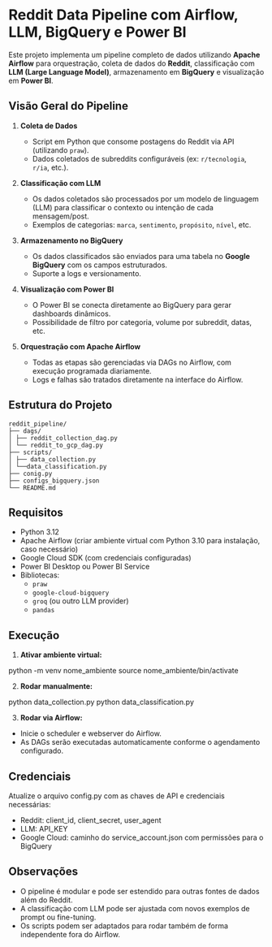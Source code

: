 # Reddit Data Pipeline com Airflow, LLM, BigQuery e Power BI

Este projeto implementa um pipeline completo de dados utilizando **Apache Airflow** para orquestração, coleta de dados do **Reddit**, classificação com **LLM (Large Language Model)**, armazenamento em **BigQuery** e visualização em **Power BI**.

## Visão Geral do Pipeline

1. **Coleta de Dados**
   - Script em Python que consome postagens do Reddit via API (utilizando `praw`).
   - Dados coletados de subreddits configuráveis (ex: `r/tecnologia`, `r/ia`, etc.).

2. **Classificação com LLM**
   - Os dados coletados são processados por um modelo de linguagem (LLM) para classificar o contexto ou intenção de cada mensagem/post.
   - Exemplos de categorias: `marca`, `sentimento`, `propósito`, `nível`, etc.

3. **Armazenamento no BigQuery**
   - Os dados classificados são enviados para uma tabela no **Google BigQuery** com os campos estruturados.
   - Suporte a logs e versionamento.

4. **Visualização com Power BI**
   - O Power BI se conecta diretamente ao BigQuery para gerar dashboards dinâmicos.
   - Possibilidade de filtro por categoria, volume por subreddit, datas, etc.

5. **Orquestração com Apache Airflow**
   - Todas as etapas são gerenciadas via DAGs no Airflow, com execução programada diariamente.
   - Logs e falhas são tratados diretamente na interface do Airflow.

## Estrutura do Projeto
```text
reddit_pipeline/ 
├── dags/ 
│ ├── reddit_collection_dag.py
│ └── reddit_to_gcp_dag.py 
├── scripts/ 
│ ├── data_collection.py 
│ └──data_classification.py 
├── conig.py
├── configs_bigquery.json
└── README.md
```
## Requisitos

- Python 3.12
- Apache Airflow (criar ambiente virtual com Python 3.10 para instalação, caso necessário)
- Google Cloud SDK (com credenciais configuradas)
- Power BI Desktop ou Power BI Service
- Bibliotecas:
  - `praw`
  - `google-cloud-bigquery`
  - `groq` (ou outro LLM provider)
  - `pandas`

## Execução

1. **Ativar ambiente virtual:**

python -m venv nome_ambiente
source nome_ambiente/bin/activate

2. **Rodar manualmente:**

python data_collection.py
python data_classification.py

3. **Rodar via Airflow:**

- Inicie o scheduler e webserver do Airflow.
- As DAGs serão executadas automaticamente conforme o agendamento configurado.

## Credenciais

Atualize o arquivo config.py com as chaves de API e credenciais necessárias:
- Reddit: client_id, client_secret, user_agent
- LLM: API_KEY
- Google Cloud: caminho do service_account.json com permissões para o BigQuery

## Observações

- O pipeline é modular e pode ser estendido para outras fontes de dados além do Reddit.
- A classificação com LLM pode ser ajustada com novos exemplos de prompt ou fine-tuning.
- Os scripts podem ser adaptados para rodar também de forma independente fora do Airflow.

